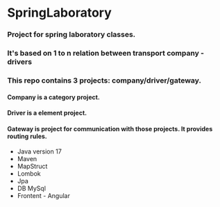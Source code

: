 # SpringLaboratory
### Project for spring laboratory classes. 
### It's based on 1 to n relation between transport company - drivers

### This repo contains 3 projects: company/driver/gateway.
#### Company is a category project.
#### Driver is a element project.
#### Gateway is project for communication with those projects. It provides routing rules.

* Java version 17
* Maven
* MapStruct
* Lombok
* Jpa
* DB MySql
* Frontent - Angular
